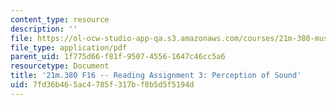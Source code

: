 ```yaml
---
content_type: resource
description: ''
file: https://ol-ocw-studio-app-qa.s3.amazonaws.com/courses/21m-380-music-and-technology-recording-techniques-and-audio-production-fall-2016/7fd36b465ac4785f317bf8b5d5f5194d_MIT21M_380F16_assn_rd03.pdf
file_type: application/pdf
parent_uid: 1f775d66-f81f-9507-4556-1647c46cc5a6
resourcetype: Document
title: '21m.380 F16 -- Reading Assignment 3: Perception of Sound'
uid: 7fd36b46-5ac4-785f-317b-f8b5d5f5194d
---
```

